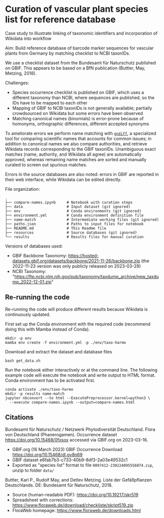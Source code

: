 Curation of vascular plant species list for reference database
==============================================================

Case study to illustrate linking of taxonomic identifiers and incorporation of
Wikidata into workflow

Aim: Build reference database of barcode marker sequences for vascular plants
from Germany by matching checklist to NCBI taxonIDs.

We use a checklist dataset from the Bundesamt für Naturschutz published on
GBIF. This appears to be based on a BfN publication (Buttler, May, Metzing,
2018).

Challenges:
 * Species occurrence checklist is published on GBIF, which uses a different
   taxonomy than NCBI, where sequences are published, so the IDs have to be
   mapped to each other
 * Mapping of GBIF to NCBI taxonIDs is not generally available; partially
   crowdsourced on Wikidata but some errors have been observed
 * Matching canonical names (binomials) is error-prone because of homonyms,
   orthographic differences, different accepted synonyms

To ameliorate errors we perform name matching with
[`gndiff`](https://github.com/gnames/gndiff), a specialized tool for comparing
scientific names that accounts for common issues; in addition to canonical
names we also compare authorities, and retrieve Wikidata records corresponding
to the GBIF taxonIDs. Unambiguous exact matches (name, authority, and Wikidata
all agree) are automatically approved, whereas remaining name matches are
sorted and manually curated to screen out spurious matches.

Errors in the source databases are also noted: errors in GBIF are reported in
their web interface, while Wikidata can be edited directly.

File organization:

```
.
├── compare-names.ipynb     # Notebook with curation steps
├── data                    # Input dataset (git ignored)
├── env                     # Conda environments (git ignored)
├── environment.yml         # Conda environment definition file
├── name-match              # Intermediate working files (git ignored)
├── paths.json              # Paths to input files for notebook
├── README.md               # This Readme file
├── resources               # Source databases (git ignored)
└── results                 # Results files for manual curation
```


Versions of databases used:
 * GBIF Backbone Taxonomy: 
   https://hosted-datasets.gbif.org/datasets/backbone/2021-11-26/backbone.zip
   (the 2022-11-23 version was only publicly released on 2023-03-29)
 * NCBI Taxonomy:
   "https://ftp.ncbi.nlm.nih.gov/pub/taxonomy/taxdump_archive/new_taxdump_2022-12-01.zip"


Re-running the code
-------------------

Re-running the code will produce different results because Wikidata is continuously updated.

First set up the Conda environment with the required code (recommend doing this
with Mamba instead of Conda).

```
mkdir -p env
mamba env create -f environment.yml -p ./env/taxo-harmo
```

Download and extract the dataset and database files

```
bash get_data.sh
```

Run the notebook either interactively or at the command line. The following
example code will execute the notebook and write output to HTML format. Conda
environment has to be activated first.

```
conda activate ./env/taxo-harmo
mkdir -p results name-match
jupyter nbconvert --to html --ExecutePreprocessor.kernel=python3 \
  --execute compare-names.ipynb --output=compare-names.html
```


Citations
---------

Bundesamt für Naturschutz / Netzwerk Phytodiversität Deutschland. Flora von
Deutschland (Phanerogamen). Occurrence dataset https://doi.org/10.15468/0fxsox
accessed via GBIF.org on 2023-03-16. 
 * GBIF.org (16 March 2023) GBIF Occurrence Download https://doi.org/10.15468/dl.gv8n69 
 * GBIF dataset e6fab7b3-c733-40b9-8df3-2a03e49532c1
 * Exported as "species list" format to file `0097412-230224095556074.zip`, unzip to folder `data/`

Buttler, Karl P., Rudolf May, and Detlev Metzing. Liste der Gefäßpflanzen
Deutschlands. DE: Bundesamt für Naturschutz, 2018.
 * Source (human-readable PDF): https://doi.org/10.19217/skr519
 * Spreadsheet with corrections: https://www.floraweb.de/download/checkliste/skript519.zip
 * FloraWeb homepage: https://www.floraweb.de/downloads.html

